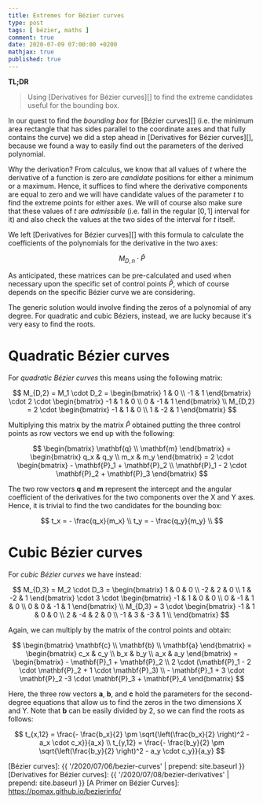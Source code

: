 ```yaml
---
title: Extremes for Bézier curves
type: post
tags: [ bézier, maths ]
comment: true
date: 2020-07-09 07:00:00 +0200
mathjax: true
published: true
---
```


**TL;DR**

> Using [Derivatives for Bézier curves][] to find the extreme candidates
> useful for the bounding box.

In our quest to find the *bounding box* for [Bézier curves][] (i.e. the
minimum area rectangle that has sides parallel to the coordinate axes
and that fully contains the curve) we did a step ahead in [Derivatives
for Bézier curves][], because we found a way to easily find out the
parameters of the derived polynomial.

Why the derivation? From calculus, we know that all values of $t$ where
the derivative of a function is zero are *candidate* positions for
either a minimum or a maximum. Hence, it suffices to find where the
derivative components are equal to zero and we will have candidate
values of the parameter $t$ to find the extreme points for either axes.
We will of course also make sure that these values of $t$ are
*admissible* (i.e. fall in the regular $[0,1]$ interval for it) and also
check the values at the two sides of the interval for $t$ itself.

We left [Derivatives for Bézier curves][] with this formula to calculate
the coefficients of the polynomials for the derivative in the two axes:

$$
M_{D,n} \cdot \hat{P}
$$

As anticipated, these matrices can be pre-calculated and used when
necessary upon the specific set of control points $\hat{P}$, which of
course depends on the specific Bézier curve we are considering.

The generic solution would involve finding the zeros of a polynomial
of any degree. For quadratic and cubic Béziers, instead, we are lucky
because it's very easy to find the roots.

# Quadratic Bézier curves

For *quadratic Bézier curves* this means using the following matrix:

$$
M_{D,2} = M_1 \cdot D_2
    = \begin{bmatrix}
        1 & 0 \\
        -1 & 1
    \end{bmatrix} \cdot 2 \cdot \begin{bmatrix}
        -1 & 1 & 0 \\
        0 & -1 & 1
    \end{bmatrix} \\
M_{D,2} = 2 \cdot \begin{bmatrix}
       -1 &  1 & 0 \\
        1 & -2 & 1
    \end{bmatrix}
$$

Multiplying this matrix by the matrix $\hat{P}$ obtained putting the
three control points as row vectors we end up with the following:

$$
\begin{bmatrix}
    \mathbf{q} \\
    \mathbf{m}
\end{bmatrix}
= \begin{bmatrix}
   q_x & q_y \\
   m_x & m_y
\end{bmatrix}
= 2 \cdot \begin{bmatrix}
    - \mathbf{P}_1 + \mathbf{P}_2 \\
    \mathbf{P}_1 - 2 \cdot \mathbf{P}_2 + \mathbf{P}_3
\end{bmatrix}
$$

The two row vectors $\mathbf{q}$ and $\mathbf{m}$ represent the
intercept and the angular coefficient of the derivatives for the two
components over the X and Y axes. Hence, it is trivial to find the two
candidates for the bounding box:

$$
t_x = - \frac{q_x}{m_x} \\
t_y = - \frac{q_y}{m_y} \\
$$

# Cubic Bézier curves

For *cubic Bézier curves* we have instead:

$$
M_{D,3} = M_2 \cdot D_3
    = \begin{bmatrix}
         1 &  0 & 0 \\
        -2 &  2 & 0 \\
         1 & -2 & 1 
    \end{bmatrix} \cdot 3 \cdot \begin{bmatrix}
        -1 & 1 & 0 & 0 \\
        0 & -1 & 1 & 0 \\
        0 & 0 & -1 & 1
    \end{bmatrix} \\
M_{D,3} = 3 \cdot \begin{bmatrix}
      -1 &  1 &  0 & 0 \\
       2 & -4 &  2 & 0 \\
      -1 &  3 & -3 & 1 \\
    \end{bmatrix}
$$

Again, we can multiply by the matrix of the control points and obtain:

$$
\begin{bmatrix}
    \mathbf{c} \\
    \mathbf{b} \\
    \mathbf{a}
\end{bmatrix}
= \begin{bmatrix}
   c_x & c_y \\
   b_x & b_y \\
   a_x & a_y
\end{bmatrix}
= \begin{bmatrix}
    - \mathbf{P}_1 + \mathbf{P}_2 \\
    2 \cdot (\mathbf{P}_1 - 2 \cdot \mathbf{P}_2 + 1 \cdot \mathbf{P}_3) \\
    - \mathbf{P}_1 + 3 \cdot \mathbf{P}_2 -3 \cdot \mathbf{P}_3 + \mathbf{P}_4
\end{bmatrix}
$$

Here, the three row vectors $\mathbf{a}$, $\mathbf{b}$, and $\mathbf{c}$
hold the parameters for the second-degree equations that allow us to
find the zeros in the two dimensions X and Y. Note that $\mathbf{b}$
can be easily divided by $2$, so we can find the roots as follows:

$$
t_{x,12} = \frac{- \frac{b_x}{2} \pm \sqrt{\left(\frac{b_x}{2} \right)^2 - a_x \cdot c_x}}{a_x} \\
t_{y,12} = \frac{- \frac{b_y}{2} \pm \sqrt{\left(\frac{b_y}{2} \right)^2 - a_y \cdot c_y}}{a_y}
$$

[Bézier curves]: {{ '/2020/07/06/bezier-curves' | prepend: site.baseurl }}
[Derivatives for Bézier curves]: {{ '/2020/07/08/bezier-derivatives' | prepend: site.baseurl }}
[A Primer on Bézier Curves]: https://pomax.github.io/bezierinfo/
